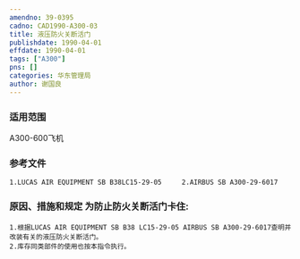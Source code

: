 ```yaml
---
amendno: 39-0395  
cadno: CAD1990-A300-03  
title: 液压防火关断活门  
publishdate: 1990-04-01  
effdate: 1990-04-01  
tags: ["A300"]  
pns: []  
categories: 华东管理局  
author: 谢国良  
---
```

  
### 适用范围  
A300-600飞机  
  
<!--more-->  
### 参考文件  
    1.LUCAS AIR EQUIPMENT SB B38LC15-29-05     2.AIRBUS SB A300-29-6017  
  
### 原因、措施和规定 为防止防火关断活门卡住:  
    1.根据LUCAS AIR EQUIPMENT SB B38 LC15-29-05 AIRBUS SB A300-29-6017查明并改装有关的液压防火关断活门。  
    2.库存同类部件的使用也按本指令执行。  
